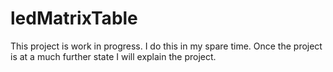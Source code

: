 # ledMatrixTable
This project is work in progress. I do this in my spare time.
Once the project is at a much further state I will explain the project.

